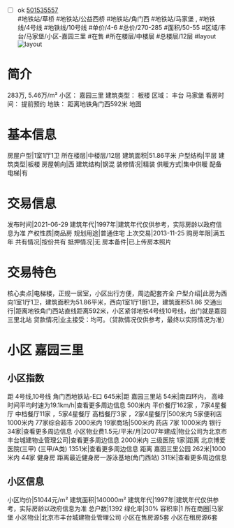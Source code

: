 - [ ] ok [501535557](https://bj.5i5j.com/ershoufang/501535557.html)  
 #地铁站/草桥 #地铁站/公益西桥 #地铁站/角门西 #地铁站/马家堡 ,  #地铁线/4号线 #地铁线/10号线
#单价/4-6 #总价/270-285 #面积/50-55   #区域/丰台/马家堡/小区-嘉园三里 #在售 #所在楼层/中楼层 #总楼层/12层 #layout 
![layout](http://image2a.5i5j.com/bdir/layout/75392cf497874e2ca99fad0ba3682624.jpg_P5.jpg) 
# 简介 
 283万,  5.46万/m² 
小区： 嘉园三里
建筑类型： 板楼
区域： 丰台 马家堡
看房时间： 提前预约
地铁： 距离地铁角门西592米 地图
# 基本信息 
 房屋户型|1室1厅1卫
所在楼层|中楼层/12层
建筑面积|51.86平米
户型结构|平层
建筑类型|板楼
房屋朝向|西
建筑结构|钢混
装修情况|精装
供暖方式|集中供暖
配备电梯|有
# 交易信息 
 发布时间|2021-06-29
建筑年代|1997年|建筑年代仅供参考，实际房龄以政府信息为准
产权性质|商品房
规划用途|普通住宅
上次交易|2013-11-25
购房年限|满五年
共有情况|按份共有
抵押情况|无
房本备件|已上传房本照片
# 交易特色 
 核心卖点|电梯楼，正规一居室，小区出行方便，周边配套齐全
户型介绍|此房为西向1室1厅1卫，建筑面积为51.86平米，西向1室1厅1厨1卫，建筑面积51.86
交通出行|距离地铁角门西站直线距离592米，小区紧邻地铁4号线10号线，出门就是嘉园三里北站
贷款情况|业主接受：均可。（贷款情况仅供参考，最终以实际情况为准）
# 小区 嘉园三里
## 小区指数 
 距 4号线,10号线 角门西地铁站-E口 645米|距 嘉园三里站 54米|南四环内， 高峰时间平均时速为19.1km/h|查看更多周边信息
500米内 平价餐厅162家 ，7家4星餐厅
中档餐厅11家 ，5家4星餐厅
高档餐厅3家 ，2家4星餐厅|500米内 5家便利店
1000米内 77家综合超市
2000米内 19家商场|500米内 药店 7家
1000米内 银行 34家|查看更多周边信息
小区物业费1.5元/平米/月|2007年建成|物业公司为北京市丰台城建物业管理公司|查看更多周边信息
2000米内 三级医院 1家|距离 北京博爱医院(三甲) (三甲/A类) 1351米|查看更多周边信息
距离 嘉园三里公园 262米|1000米内 44家 健身房
距离最近健身房一游泳基地(角门西站) 311米|查看更多周边信息
## 小区信息 
 小区均价|51044元/m²
建筑面积|140000m²
建筑年代|1997年|建筑年代仅供参考，实际房龄以政府信息为准
总户数|1392
绿化率|30%
容积率|1
所在商圈|马家堡
小区物业|北京市丰台城建物业管理公司
小区在售房源5套
小区在租房源6套
